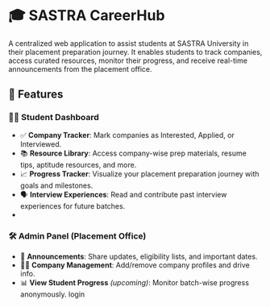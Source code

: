 # 🎓 SASTRA CareerHub

A centralized web application to assist students at SASTRA University in their placement preparation journey. It enables students to track companies, access curated resources, monitor their progress, and receive real-time announcements from the placement office.

## 🚀 Features

### 👩‍🎓 Student Dashboard
- ✅ **Company Tracker**: Mark companies as Interested, Applied, or Interviewed.
- 📚 **Resource Library**: Access company-wise prep materials, resume tips, aptitude resources, and more.
- 📈 **Progress Tracker**: Visualize your placement preparation journey with goals and milestones.
- 🗣️ **Interview Experiences**: Read and contribute past interview experiences for future batches.
- 
### 🛠️ Admin Panel (Placement Office)
- 📢 **Announcements**: Share updates, eligibility lists, and important dates.
- 🧑‍💻 **Company Management**: Add/remove company profiles and drive info.
- 📊 **View Student Progress** *(upcoming)*: Monitor batch-wise progress anonymously.
login